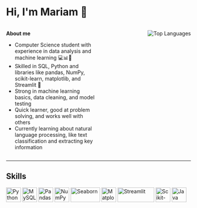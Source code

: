 # Hi, I'm Mariam 👋

<div style="display: flex; justify-content: space-between; align-items: flex-start; width: 100%;">

  <div style="flex: 1; padding-right: 20px;">

  **About me**

  - Computer Science student with experience in data analysis and machine learning 💻📊🤖  
  - Skilled in SQL, Python and libraries like pandas, NumPy, scikit-learn, matplotlib, and Streamlit 🐍  
  - Strong in machine learning basics, data cleaning, and model testing  
  - Quick learner, good at problem solving, and works well with others  
  - Currently learning about natural language processing, like text classification and extracting key information

  </div>

  <div style="flex: 1; text-align: right;">
  
  ![Top Languages](https://github-readme-stats.vercel.app/api/top-langs/?username=MariamGhanim&layout=compact)

  </div>

</div>

---

## Skills

<p align="left">
  <img src="https://cdn.jsdelivr.net/gh/devicons/devicon/icons/python/python-original.svg" width="40" height="40" alt="Python"/>
  <img src="https://cdn.jsdelivr.net/gh/devicons/devicon/icons/mysql/mysql-original.svg" width="40" height="40" alt="MySQL"/>
  <img src="https://cdn.jsdelivr.net/gh/devicons/devicon/icons/pandas/pandas-original.svg" width="40" height="40" alt="Pandas"/>
  <img src="https://cdn.jsdelivr.net/gh/devicons/devicon/icons/numpy/numpy-original.svg" width="40" height="40" alt="NumPy"/>
  <img src="https://seaborn.pydata.org/_static/logo-wide-lightbg.svg" width="80" height="40" alt="Seaborn"/>
  <img src="https://matplotlib.org/_static/images/logo2.svg" width="40" height="40" alt="Matplotlib"/>
  <img src="https://streamlit.io/images/brand/streamlit-logo-secondary-colormark-darktext.svg" width="100" height="40" alt="Streamlit"/>
  <img src="https://upload.wikimedia.org/wikipedia/commons/0/05/Scikit_learn_logo_small.svg" width="40" height="40" alt="Scikit-learn"/>
  <img src="https://cdn.jsdelivr.net/gh/devicons/devicon/icons/java/java-original.svg" width="40" height="40" alt="Java"/>
</p>
